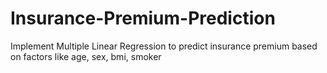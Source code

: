 # Insurance-Premium-Prediction
Implement Multiple Linear Regression to predict insurance premium based on factors like age, sex, bmi, smoker

